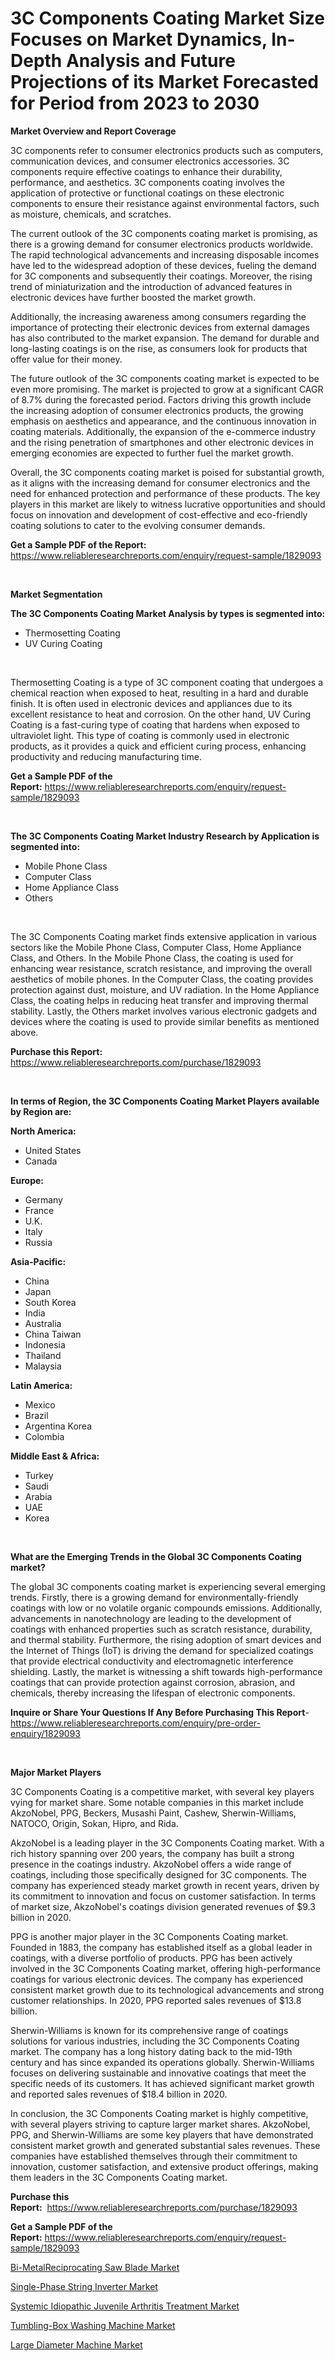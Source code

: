 <p><h1>3C Components Coating Market Size Focuses on Market Dynamics, In-Depth Analysis and Future Projections of its Market Forecasted for Period from 2023 to 2030</h1></p><p><strong>Market Overview and Report Coverage</strong></p>
<p><p>3C components refer to consumer electronics products such as computers, communication devices, and consumer electronics accessories. 3C components require effective coatings to enhance their durability, performance, and aesthetics. 3C components coating involves the application of protective or functional coatings on these electronic components to ensure their resistance against environmental factors, such as moisture, chemicals, and scratches.</p><p>The current outlook of the 3C components coating market is promising, as there is a growing demand for consumer electronics products worldwide. The rapid technological advancements and increasing disposable incomes have led to the widespread adoption of these devices, fueling the demand for 3C components and subsequently their coatings. Moreover, the rising trend of miniaturization and the introduction of advanced features in electronic devices have further boosted the market growth.</p><p>Additionally, the increasing awareness among consumers regarding the importance of protecting their electronic devices from external damages has also contributed to the market expansion. The demand for durable and long-lasting coatings is on the rise, as consumers look for products that offer value for their money.</p><p>The future outlook of the 3C components coating market is expected to be even more promising. The market is projected to grow at a significant CAGR of 8.7% during the forecasted period. Factors driving this growth include the increasing adoption of consumer electronics products, the growing emphasis on aesthetics and appearance, and the continuous innovation in coating materials. Additionally, the expansion of the e-commerce industry and the rising penetration of smartphones and other electronic devices in emerging economies are expected to further fuel the market growth.</p><p>Overall, the 3C components coating market is poised for substantial growth, as it aligns with the increasing demand for consumer electronics and the need for enhanced protection and performance of these products. The key players in this market are likely to witness lucrative opportunities and should focus on innovation and development of cost-effective and eco-friendly coating solutions to cater to the evolving consumer demands.</p></p>
<p><strong>Get a Sample PDF of the Report:</strong> <a href="https://www.reliableresearchreports.com/enquiry/request-sample/1829093">https://www.reliableresearchreports.com/enquiry/request-sample/1829093</a></p>
<p>&nbsp;</p>
<p><strong>Market Segmentation</strong></p>
<p><strong>The 3C Components Coating Market Analysis by types is segmented into:</strong></p>
<p><ul><li>Thermosetting Coating</li><li>UV Curing Coating</li></ul></p>
<p>&nbsp;</p>
<p><p>Thermosetting Coating is a type of 3C component coating that undergoes a chemical reaction when exposed to heat, resulting in a hard and durable finish. It is often used in electronic devices and appliances due to its excellent resistance to heat and corrosion. On the other hand, UV Curing Coating is a fast-curing type of coating that hardens when exposed to ultraviolet light. This type of coating is commonly used in electronic products, as it provides a quick and efficient curing process, enhancing productivity and reducing manufacturing time.</p></p>
<p><strong>Get a Sample PDF of the Report:</strong>&nbsp;<a href="https://www.reliableresearchreports.com/enquiry/request-sample/1829093">https://www.reliableresearchreports.com/enquiry/request-sample/1829093</a></p>
<p>&nbsp;</p>
<p><strong>The 3C Components Coating Market Industry Research by Application is segmented into:</strong></p>
<p><ul><li>Mobile Phone Class</li><li>Computer Class</li><li>Home Appliance Class</li><li>Others</li></ul></p>
<p>&nbsp;</p>
<p><p>The 3C Components Coating market finds extensive application in various sectors like the Mobile Phone Class, Computer Class, Home Appliance Class, and Others. In the Mobile Phone Class, the coating is used for enhancing wear resistance, scratch resistance, and improving the overall aesthetics of mobile phones. In the Computer Class, the coating provides protection against dust, moisture, and UV radiation. In the Home Appliance Class, the coating helps in reducing heat transfer and improving thermal stability. Lastly, the Others market involves various electronic gadgets and devices where the coating is used to provide similar benefits as mentioned above.</p></p>
<p><strong>Purchase this Report:</strong>&nbsp; <a href="https://www.reliableresearchreports.com/purchase/1829093">https://www.reliableresearchreports.com/purchase/1829093</a></p>
<p>&nbsp;</p>
<p><strong>In terms of Region, the 3C Components Coating Market Players available by Region are:</strong></p>
<p>
    <p> <strong> North America: </strong>
        <ul>
            <li>United States</li>
            <li>Canada</li>
        </ul>
        </p> 
    <p> <strong> Europe: </strong>
        <ul>
            <li>Germany</li>
            <li>France</li>
            <li>U.K.</li>
            <li>Italy</li>
            <li>Russia</li>
        </ul>
        </p> 
    <p> <strong> Asia-Pacific: </strong>
        <ul>
            <li>China</li>
            <li>Japan</li>
            <li>South Korea</li>
            <li>India</li>
            <li>Australia</li>
            <li>China Taiwan</li>
            <li>Indonesia</li>
            <li>Thailand</li>
            <li>Malaysia</li>
        </ul>
        </p> 
    <p> <strong> Latin America: </strong>
        <ul>
            <li>Mexico</li>
            <li>Brazil</li>
            <li>Argentina Korea</li>
            <li>Colombia</li>
        </ul>
        </p> 
    <p> <strong> Middle East & Africa: </strong>
        <ul>
            <li>Turkey</li>
            <li>Saudi</li>
            <li>Arabia</li>
            <li>UAE</li>
            <li>Korea</li>
        </ul>
    </p>
    </p>
<p>&nbsp;</p>
<p><strong>What are the Emerging Trends in the Global 3C Components Coating market?</strong></p>
<p><p>The global 3C components coating market is experiencing several emerging trends. Firstly, there is a growing demand for environmentally-friendly coatings with low or no volatile organic compounds emissions. Additionally, advancements in nanotechnology are leading to the development of coatings with enhanced properties such as scratch resistance, durability, and thermal stability. Furthermore, the rising adoption of smart devices and the Internet of Things (IoT) is driving the demand for specialized coatings that provide electrical conductivity and electromagnetic interference shielding. Lastly, the market is witnessing a shift towards high-performance coatings that can provide protection against corrosion, abrasion, and chemicals, thereby increasing the lifespan of electronic components.</p></p>
<p><strong>Inquire or Share Your Questions If Any Before Purchasing This Report</strong>- <a href="https://www.reliableresearchreports.com/enquiry/pre-order-enquiry/1829093">https://www.reliableresearchreports.com/enquiry/pre-order-enquiry/1829093</a></p>
<p>&nbsp;</p>
<p><strong>Major Market Players</strong></p>
<p><p>3C Components Coating is a competitive market, with several key players vying for market share. Some notable companies in this market include AkzoNobel, PPG, Beckers, Musashi Paint, Cashew, Sherwin-Williams, NATOCO, Origin, Sokan, Hipro, and Rida. </p><p>AkzoNobel is a leading player in the 3C Components Coating market. With a rich history spanning over 200 years, the company has built a strong presence in the coatings industry. AkzoNobel offers a wide range of coatings, including those specifically designed for 3C components. The company has experienced steady market growth in recent years, driven by its commitment to innovation and focus on customer satisfaction. In terms of market size, AkzoNobel's coatings division generated revenues of $9.3 billion in 2020.</p><p>PPG is another major player in the 3C Components Coating market. Founded in 1883, the company has established itself as a global leader in coatings, with a diverse portfolio of products. PPG has been actively involved in the 3C Components Coating market, offering high-performance coatings for various electronic devices. The company has experienced consistent market growth due to its technological advancements and strong customer relationships. In 2020, PPG reported sales revenues of $13.8 billion.</p><p>Sherwin-Williams is known for its comprehensive range of coatings solutions for various industries, including the 3C Components Coating market. The company has a long history dating back to the mid-19th century and has since expanded its operations globally. Sherwin-Williams focuses on delivering sustainable and innovative coatings that meet the specific needs of its customers. It has achieved significant market growth and reported sales revenues of $18.4 billion in 2020.</p><p>In conclusion, the 3C Components Coating market is highly competitive, with several players striving to capture larger market shares. AkzoNobel, PPG, and Sherwin-Williams are some key players that have demonstrated consistent market growth and generated substantial sales revenues. These companies have established themselves through their commitment to innovation, customer satisfaction, and extensive product offerings, making them leaders in the 3C Components Coating market.</p></p>
<p><strong>Purchase this Report:</strong>&nbsp;&nbsp;<a href="https://www.reliableresearchreports.com/purchase/1829093">https://www.reliableresearchreports.com/purchase/1829093</a></p>
<p></p>
<p><strong>Get a Sample PDF of the Report:</strong>&nbsp;<a href="https://www.reliableresearchreports.com/enquiry/request-sample/1829093">https://www.reliableresearchreports.com/enquiry/request-sample/1829093</a></p>
<p><p><a href="https://www.linkedin.com/pulse/bi-metalreciprocating-saw-blade-market-size-growth-forecast/">Bi-MetalReciprocating Saw Blade Market</a></p><p><a href="https://github.com/dringals/Market-Research-Report-List-1/blob/main/single-phase-string-inverter-market.md">Single-Phase String Inverter Market</a></p><p><a href="https://medium.com/@rameshramurp23/systemic-idiopathic-juvenile-arthritis-treatment-market-trends-forecast-and-competitive-analysis-d884a6b49d22">Systemic Idiopathic Juvenile Arthritis Treatment Market</a></p><p><a href="https://github.com/tamvrosiya/Market-Research-Report-List-1/blob/main/tumbling-box-washing-machine-market.md">Tumbling-Box Washing Machine Market</a></p><p><a href="https://medium.com/@adityalohrp23/large-diameter-machine-market-size-market-outlook-and-market-forecast-2023-to-2030-b3b8fb621891">Large Diameter Machine Market</a></p></p>